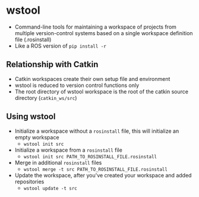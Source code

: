 # wstool
* Command-line tools for maintaining a workspace of projects from multiple version-control systems based on a single workspace definition file (.rosinstall)
* Like a ROS version of `pip install -r`

## Relationship with Catkin
* Catkin workspaces create their own setup file and environment
* wstool is reduced to version control functions only
* The root directory of wstool workspace is the root of the catkin source directory (`catkin_ws/src`)

## Using wstool
* Initialize a workspace without a `rosinstall` file, this will initialize an empty workspace
    - `wstool init src`
* Initialize a workspace from a `rosinstall` file
    - `wstool init src PATH_TO_ROSINSTALL_FILE.rosinstall`
* Merge in additional `rosinstall` files
    - `wstool merge -t src PATH_TO_ROSINSTALL_FILE.rosinstall`
* Update the workspace, after you've created your workspace and added repositories
    - `wstool update -t src`

